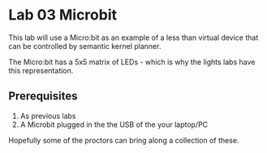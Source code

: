 # Lab 03 Microbit
This lab will use a Micro:bit as an example of a less than virtual device that can be controlled by semantic kernel planner.

The Micro:bit has a 5x5 matrix of LEDs - which is why the lights labs have this representation.

## Prerequisites
1. As previous labs
2. A Microbit plugged in the the USB of the your laptop/PC

Hopefully some of the proctors can bring along a collection of these.


